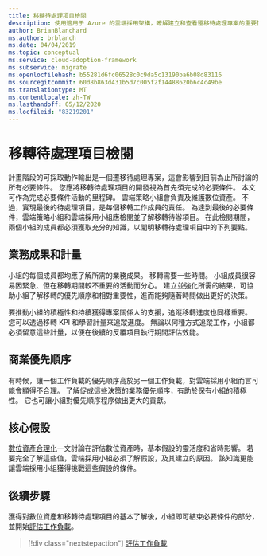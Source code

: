 ```yaml
---
title: 移轉待處理項目檢閱
description: 使用適用于 Azure 的雲端採用架構，瞭解建立和查看遷移待處理專案的重要性。
author: BrianBlanchard
ms.author: brblanch
ms.date: 04/04/2019
ms.topic: conceptual
ms.service: cloud-adoption-framework
ms.subservice: migrate
ms.openlocfilehash: b55281d6fc06528c0c9da5c13190ba6b08d83116
ms.sourcegitcommit: 60d8b863d431b5d7c005f2f14488620b6c4c49be
ms.translationtype: MT
ms.contentlocale: zh-TW
ms.lasthandoff: 05/12/2020
ms.locfileid: "83219201"
---
```

# <a name="migration-backlog-review"></a>移轉待處理項目檢閱

計畫階段的可採取動作輸出是一個遷移待處理專案，這會影響到目前為止所討論的所有必要條件。 您應將移轉待處理項目的開發視為首先須完成的必要條件。 本文可作為完成必要條件活動的里程碑。 雲端策略小組會負責及維護數位資產。 不過，實現最後的待處理項目，是每個移轉工作成員的責任。 為達到最後的必要條件，雲端策略小組和雲端採用小組應檢閱並了解移轉待辦項目。 在此檢閱期間，兩個小組的成員都必須獲取充分的知識，以闡明移轉待處理項目中的下列要點。

## <a name="business-outcomes-and-metrics"></a>業務成果和計量

小組的每個成員都均應了解所需的業務成果。 移轉需要一些時間。 小組成員很容易因緊急、但在移轉期間較不重要的活動而分心。 建立並強化所需的結果，可協助小組了解移轉的優先順序和相對重要性，進而能夠隨著時間做出更好的決策。

要推動小組的積極性和持續獲得專案關係人的支援，追蹤移轉進度也同樣重要。 您可以透過移轉 KPI 和學習計量來追蹤進度。 無論以何種方式追蹤工作，小組都必須留意這些計量，以便在後續的反覆項目執行期間評估效能。

## <a name="business-priorities"></a>商業優先順序

有時候，讓一個工作負載的優先順序高於另一個工作負載，對雲端採用小組而言可能會顯得不合理。 了解促成這些決策的業務優先順序，有助於保有小組的積極性。 它也可讓小組對優先順序程序做出更大的貢獻。

## <a name="core-assumptions"></a>核心假設

[數位資產合理化](../../../digital-estate/rationalize.md)一文討論在評估數位資產時，基本假設的靈活度和省時影響。 若要完全了解這些值，雲端採用小組必須了解假設，及其建立的原因。 該知識更能讓雲端採用小組獲得挑戰這些假設的條件。

## <a name="next-steps"></a>後續步驟

獲得對數位資產和移轉待處理項目的基本了解後，小組即可結束必要條件的部分，並開始[評估工作負載](../assess/index.md)。

> [!div class="nextstepaction"]
> [評估工作負載](../assess/index.md)
